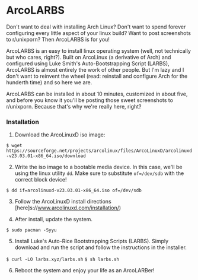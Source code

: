 # ArcoLARBS

Don't want to deal with installing Arch Linux? Don't want to spend forever configuring every little aspect of your linux build? Want to post screenshots to r/unixporn? Then ArcoLARBS is for you! 

ArcoLARBS is an easy to install linux operating system (well, not technically but who cares, right?). Built on ArcoLinux (a derivative of Arch) and configured using Luke Smith's Auto-Bootstrapping Script (LARBS), ArcoLARBS is almost entirely the work of other people. But I'm lazy and I don't want to reinvent the wheel (read: reinstall and configure Arch for the hunderth time) and so here we are.

ArcoLARBS can be installed in about 10 minutes, customized in about five, and before you know it you'll be posting those sweet screenshots to r/unixporn. Because that's why we're really here, right?

### Installation

1. Download the ArcoLinuxD iso image:

` $ wget https://sourceforge.net/projects/arcolinux/files/ArcoLinuxD/arcolinuxd-v23.03.01-x86_64.iso/download `


2. Write the iso image to a bootable media device. In this case, we'll be using the linux utility `dd`. Make sure to substitute `of=/dev/sdb` with the correct block device! 

` $ dd if=arcolinuxd-v23.03.01-x86_64.iso of=/dev/sdb `


3. Follow the ArcoLinuxD install directions [here]s://www.arcolinuxd.com/installation/)


4. After install, update the system.

` $ sudo pacman -Syyu `


5. Install Luke's Auto-Rice Bootstrapping Scripts (LARBS). Simply download and run the script and follow the instructions in the installer.

` $ curl -LO larbs.xyz/larbs.sh `
` $ sh larbs.sh `


6. Reboot the system and enjoy your life as an ArcoLARBer!





 

 
